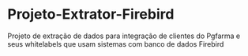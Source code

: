 # Projeto-Extrator-Firebird
 Projeto de extração de dados para integração de clientes do Pgfarma e seus whitelabels que usam sistemas com banco de dados Firebird
